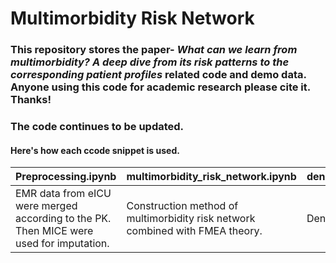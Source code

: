 # Multimorbidity Risk Network
### This repository stores the paper- *What can we learn from multimorbidity? A deep dive from its risk patterns to the corresponding patient profiles* related code and demo data. Anyone using this code for academic research please cite it. Thanks!
### The code continues to be updated.
#### Here's how each ccode snippet is used.
| Preprocessing.ipynb | multimorbidity_risk_network.ipynb | dense_subgraphs_mining.ipynb | model_development_and_evaluation.ipynb |
| --- | --- | --- | --- |
| EMR data from eICU were merged according to the PK. Then MICE were used for imputation. | Construction method of multimorbidity risk network combined with FMEA theory. | Dense subgraphs mining. | Machine learning model development and evaluation. |
